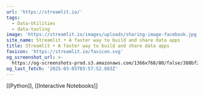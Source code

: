 ```yaml
---
url: 'https://streamlit.io/'
tags:
  - Data-Utilities
  - data-tooling
image: 'https://streamlit.io/images/uploads/sharing-image-facebook.jpg'
site_name: Streamlit • A faster way to build and share data apps
title: Streamlit • A faster way to build and share data apps
favicon: 'https://streamlit.io/favicon.svg'
og_screenshot_url: >-
  https://og-screenshots-prod.s3.amazonaws.com/1366x768/80/false/388bf225b1fc3b82fce9bad62000b837d5c94b70ae2add1017fef897f68eda8e.jpeg
og_last_fetch: '2025-03-05T03:57:52.883Z'
---
```

[[Python]], [[Interactive Notebooks]]
